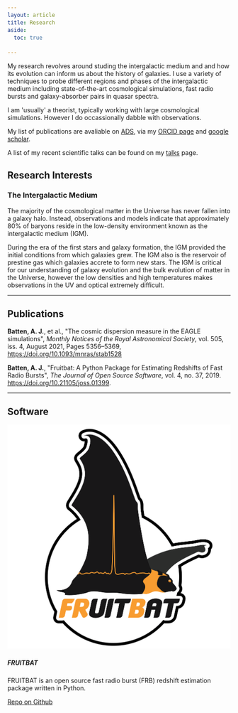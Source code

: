 ```yaml
---
layout: article
title: Research
aside:
  toc: true

---
```


My research revolves around studing the intergalactic medium and and how its evolution can inform us about the history of galaxies. I use a variety of techniques to probe different regions and phases of the intergalactic medium including state-of-the-art cosmological simulations, fast radio bursts and galaxy-absorber pairs in quasar spectra.

I am 'usually' a theorist, typically working with large cosmological simulations. However I do occassionally dabble with observations.

My list of publications are avaliable on <a href="https://ui.adsabs.harvard.edu/search/q=author%3A%22Batten%2C%20Adam%22%20orcid%3A%220000-0001-7599-6488%22&sort=date%20desc%2C%20bibcode%20desc&p_=0">ADS</a>, via my <a href="https://orcid.org/0000-0001-7599-6488">ORCID page</a> and <a href="https://scholar.google.com/citations?user=aRUJW5UAAAAJ&hl=en">google scholar</a>.

A list of my recent scientific talks can be found on my [talks](/talks) page.

## Research Interests

### The Intergalactic Medium
The majority of the cosmological matter in the Universe has never fallen into a galaxy halo. Instead, observations and models indicate that approximately 80% of baryons reside in the low-density environment known as the intergalactic medium (IGM). 

During the era of the first stars and galaxy formation, the IGM provided the initial conditions from which galaxies grew. The IGM also is the reservoir of prestine gas which galaxies accrete to form new stars. The IGM is critical for our understanding of galaxy evolution and the bulk evolution of matter in the Universe, however the low densities and high temperatures makes observations in the UV and optical extremely difficult.


---
## Publications

**Batten, A. J.**, et al., "The cosmic dispersion measure in the EAGLE simulations", *Monthly Notices of the Royal Astronomical Society*, vol. 505, iss. 4, August 2021, Pages 5356–5369, <a href="https://doi.org/10.1093/mnras/stab1528">https://doi.org/10.1093/mnras/stab1528</a>

**Batten, A. J.**, "Fruitbat: A Python Package for Estimating Redshifts of Fast Radio Bursts", *The Journal of Open Source Software*, vol. 4, no. 37, 2019. 
<a href="https://doi.org/10.21105/joss.01399">https://doi.org/10.21105/joss.01399</a>.

---
## Software
<div class="item">
  <div class="item__image">
    <img class="image image--sm" src="/assets/images/fruitbat_badge1.png"/>
  </div>
  <div class="item__content">
    <div class="item__header">
      <h5>FRUITBAT</h5>
    </div>
    <div class="item__description">
      <p>FRUITBAT is an open source fast radio burst (FRB) redshift estimation package written in Python.</p>
      <a href="https://github.com/abatten/fruitbat">Repo on Github</a>
    </div>
  </div>
</div>


